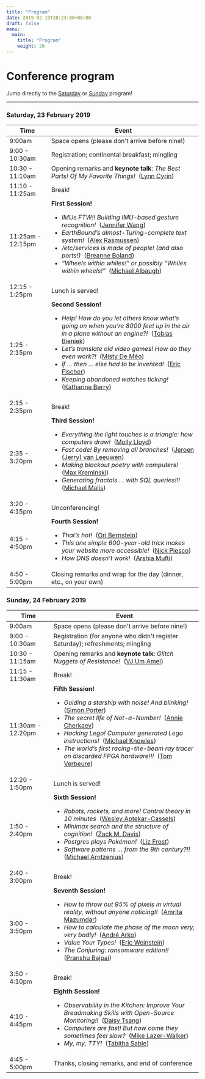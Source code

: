 ```yaml
---
title: "Program"
date: 2019-02-19T20:23:00+08:00
draft: false
menu:
  main:
    title: "Program"
    weight: 20
---
```

# Conference program

Jump directly to the [Saturday](#saturday) or [Sunday](#sunday) program!



---

<a name="saturday"></a>

### Saturday, 23 February 2019

<div class="scheduletable">

<div></div>

Time            | Event
----------------|-------------------------------------------------------------------------
9:00am          | Space opens (please don't arrive before nine!)
9:00 - 10:30am    | Registration; continental breakfast; mingling
10:30 - 11:10am   | Opening remarks and **keynote talk**: *The Best Parts!  Of My Favorite Things!*&nbsp; ([Lynn Cyrin](/speakers#lynn-cyrin))</ul>
11:10 - 11:25am   | Break!
11:25am - 12:15pm | **First Session!** <ul><li>*IMUs FTW!! Building IMU-based gesture recognition!*&nbsp; ([Jennifer Wang](/speakers#jennifer-wang)) <li>*EarthBound’s almost-Turing-complete text system!*&nbsp; ([Alex Rasmussen](/speakers#alex-rasmussen)) <li>*/etc/services is made of people! (and also ports!)*&nbsp; ([Breanne Boland](/speakers#breanne-boland)) <li>*“Wheels within whiles!” or possibly “Whiles within wheels!”*&nbsp; ([Michael Albaugh](/speakers#michael-albaugh))</ul>
12:15 - 1:25pm    | Lunch is served!
1:25 - 2:15pm     | **Second Session!**  <ul><li>*Help! How do you let others know what’s going on when you’re 8000 feet up in the air in a plane without an engine?!*&nbsp; ([Tobias Bieniek](/speakers#tobias-bieniek)) <li>*Let’s translate old video games! How do they even work?!*&nbsp; ([Misty De Méo](/speakers#misty-de-m-eacute-o)) <li>*if … then … else had to be invented!*&nbsp; ([Eric Fischer](/speakers#eric-fischer)) <li>*Keeping abandoned watches ticking!*&nbsp; ([Katharine Berry](/speakers#katharine-berry))</ul>
2:15 - 2:35pm     | Break!
2:35 - 3:20pm     | **Third Session!**  <ul><li>*Everything the light touches is a triangle: how computers draw!*&nbsp; ([Molly Lloyd](/speakers#molly-lloyd)) <li>*Fast code! By removing all branches!*&nbsp; ([Jeroen (Jerry) van Leeuwen](/speakers#jeroen-jerry-van-leeuwen)) <li>*Making blackout poetry with computers!*&nbsp; ([Max Kreminski](/speakers#max-kreminski)) <li>*Generating fractals … with SQL queries!!!*&nbsp; ([Michael Malis](/speakers#michael-malis))</ul>
3:20 - 4:15pm     | Unconferencing!
4:15 - 4:50pm     | **Fourth Session!**  <ul><li>*That’s hot!*&nbsp; ([Ori Bernstein](/speakers#ori-bernstein)) <li>*This one simple 600-year-old trick makes your website more accessible!*&nbsp; ([Nick Piesco](/speakers#nick-piesco)) <li>*How DNS doesn’t work!*&nbsp; ([Arshia Mufti](/speakers#arshia-mufti))</ul>
4:50 - 5:00pm     | Closing remarks and wrap for the day (dinner, etc., on your own)

</div>

<a name="sunday"></a>

### Sunday, 24 February 2019

<div class="scheduletable">

<div></div>

| Time            | Event
|-----------------|-------------------------------------------------------------------------
| 9:00am          | Space opens (please don't arrive before nine!)
| 9:00 - 10:30am    | Registration (for anyone who didn't register Saturday); refreshments; mingling
| 10:30 - 11:15am   | Opening remarks and **keynote talk**: *Glitch Nuggets of Resistance!*&nbsp; ([VJ Um Amel](/speakers#vj-um-amel))
| 11:15 - 11:30am   | Break!
| 11:30am - 12:20pm    | **Fifth Session!**  <ul><li>*Guiding a starship with noise! And blinking!*&nbsp; ([Simon Porter](/speakers#simon-porter)) <li>*The secret life of Not-a-Number!*&nbsp; ([Annie Cherkaev](/speakers#annie-cherkaev)) <li>*Hacking Lego! Computer generated Lego instructions!*&nbsp; ([Michael Knowles](/speakers#michael-knowles)) <li>*The world’s first racing-the-beam ray tracer on discarded FPGA hardware!!!*&nbsp; ([Tom Verbeure](/speakers#tom-verbeure))</ul>
| 12:20 - 1:50pm     | Lunch is served!
| 1:50 - 2:40pm     | **Sixth Session!**  <ul><li>*Robots, rockets, and more! Control theory in 10 minutes*&nbsp; ([Wesley Aptekar-Cassels](/speakers#wesley-aptekar-cassels)) <li>*Minimax search and the structure of cognition!*&nbsp; ([Zack M. Davis](/speakers#zack-m-davis)) <li>*Postgres plays Pokémon!*&nbsp; ([Liz Frost](/speakers#liz-frost)) <li>*Software patterns … from the 9th century?!!*&nbsp; ([Michael Arntzenius](/speakers#michael-arntzenius))</ul>
| 2:40 - 3:00pm | Break!
| 3:00 - 3:50pm | **Seventh Session!**  <ul><li>*How to throw out 95% of pixels in virtual reality, without anyone noticing!!*&nbsp; ([Amrita Mazumdar](/speakers#amrita-mazumdar)) <li>*How to calculate the phase of the moon very, very badly!*&nbsp; ([André Arko](/speakers#andr-eacute-arko)) <li>*Value Your Types!*&nbsp; ([Eric Weinstein](/speakers#eric-weinstein)) <li>*The Conjuring: ransomware edition!!*&nbsp; ([Pranshu Bajpai](/speakers#pranshu-bajpai))</ul>
| 3:50 - 4:10pm     | Break!
| 4:10 - 4:45pm     | **Eighth Session!**  <ul><li>*Observability in the Kitchen: Improve Your Breadmaking Skills with Open-Source Monitoring!!*&nbsp; ([Daisy Tsang](/speakers#daisy-tsang)) <li>*Computers are fast! But how come they sometimes feel slow?*&nbsp; ([Mike Lazer-Walker](/speakers#mike-lazer-walker)) <li>*My, my, TTY!*&nbsp; ([Tabitha Sable](/speakers#tabitha-sable))</ul>
| 4:45 - 5:00pm  | Thanks, closing remarks, and end of conference

</div>
